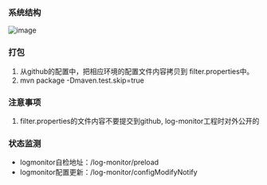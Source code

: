 ### 系统结构
![image](https://cloud.githubusercontent.com/assets/1988293/9754510/70ecbfb2-56fc-11e5-9bbd-cef1f0739e15.png)

### 打包
1. 从github的配置中，把相应环境的配置文件内容拷贝到 filter.properties中。
2. mvn package -Dmaven.test.skip=true

### 注意事项
1. filter.properties的文件内容不要提交到github, log-monitor工程时对外公开的

### 状态监测
* logmonitor自检地址：/log-monitor/preload
* logmonitor配置更新：/log-monitor/configModifyNotify
